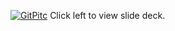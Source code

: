 [![GitPitc](https://gitpitch.com/assets/badge.svg)](https://gitpitch.com/gitpitch/in-60-seconds/master?grs=github) 
Click left to view slide deck.
